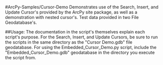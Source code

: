 #ArcPy-Samples/Cursor-Demo
Demonstrates use of the Search, Insert, and Update Cursor's provided by the ArcPy site package, as well as a demonstration with nested cursor's. Test data provided in two File Geodatabase's.

##Usage:
The documentation in the script's themselves explain each script's purpose. For the Search, Insert, and Update Cursors, be sure to run the scripts in the same directory as the "Cursor Demo.gdb" file geodatabase. For using the Embedded_Cursor_Demo.py script, include the "Embedded_Cursor_Demo.gdb" geodatabase in the directory you execute the script from.
